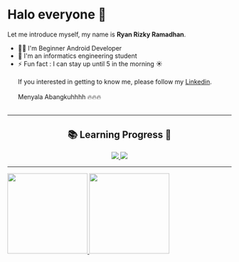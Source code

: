 # Halo everyone 🙌

Let me introduce myself, my name is **Ryan Rizky Ramadhan**.<br>
- 👨‍🦱 I'm Beginner Android Developer
- 🏫 I'm an informatics engineering student
- ⚡ Fun fact : I can stay up until 5 in the morning ☀️<br><br>
If you interested in getting to know me, please follow my [Linkedin](https://www.linkedin.com/in/ryan-rizky-ramadhan-a82487137/).<br><br>
Menyala Abangkuhhhh :fire::fire::fire: <br><br>
<hr>
<div align="center">
  <h2 align="center">📚 Learning Progress 🎯</h2>
  <a href="https://skillicons.dev">
    <img src="https://skillicons.dev/icons?i=flutter,kotlin,cpp,arduino" />
    <img src="https://skillicons.dev/icons?i=html,css,js,php" />
  </a>
</p>
</div>
<hr>
<p align="left">
<a href="https://github.com/iamryanrmdn">
  <img height="180em" src="https://github-readme-stats-eight-theta.vercel.app/api?username=iamryanrmdn&show_icons=true&theme=algolia&include_all_commits=true&count_private=true"/>
  <img height="180em" src="https://github-readme-stats-eight-theta.vercel.app/api/top-langs/?username=iamryanrmdn&layout=compact&theme=algolia"/>
</a>
</p>

